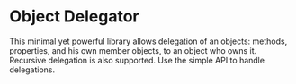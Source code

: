 # Object Delegator
This minimal yet powerful library allows delegation of an objects: methods, properties, and his own
member objects, to an object who owns it. Recursive delegation is also supported.
Use the simple API to handle delegations.